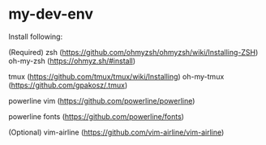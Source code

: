 # my-dev-env


Install following:

(Required)
zsh (https://github.com/ohmyzsh/ohmyzsh/wiki/Installing-ZSH)
oh-my-zsh (https://ohmyz.sh/#install)

tmux (https://github.com/tmux/tmux/wiki/Installing)
oh-my-tmux (https://github.com/gpakosz/.tmux)

powerline vim (https://github.com/powerline/powerline)

powerline fonts (https://github.com/powerline/fonts)

(Optional)
vim-airline (https://github.com/vim-airline/vim-airline)

